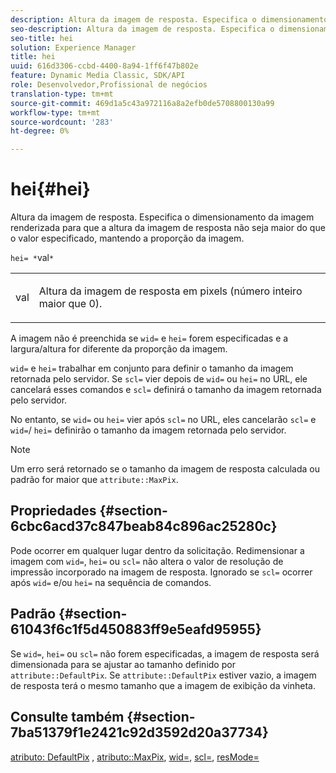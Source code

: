 ```yaml
---
description: Altura da imagem de resposta. Especifica o dimensionamento da imagem renderizada para que a altura da imagem de resposta não seja maior do que o valor especificado, mantendo a proporção da imagem.
seo-description: Altura da imagem de resposta. Especifica o dimensionamento da imagem renderizada para que a altura da imagem de resposta não seja maior do que o valor especificado, mantendo a proporção da imagem.
seo-title: hei
solution: Experience Manager
title: hei
uuid: 616d3306-ccbd-4400-8a94-1ff6f47b802e
feature: Dynamic Media Classic, SDK/API
role: Desenvolvedor,Profissional de negócios
translation-type: tm+mt
source-git-commit: 469d1a5c43a972116a8a2efb0de5708800130a99
workflow-type: tm+mt
source-wordcount: '283'
ht-degree: 0%

---
```



# hei{#hei}

Altura da imagem de resposta. Especifica o dimensionamento da imagem renderizada para que a altura da imagem de resposta não seja maior do que o valor especificado, mantendo a proporção da imagem.

`hei= *`val`*`

<table id="simpletable_C3A31CA539DC4D9F8BE50290D1AFA5CA"> 
 <tr class="strow"> 
  <td class="stentry"> <p><span class="codeph"> <span class="varname"> val</span> </span> </p></td> 
  <td class="stentry"> <p>Altura da imagem de resposta em pixels (número inteiro maior que 0). </p></td> 
 </tr> 
</table>

A imagem não é preenchida se `wid=` e `hei=` forem especificadas e a largura/altura for diferente da proporção da imagem.

`wid=` e  `hei=` trabalhar em conjunto para definir o tamanho da imagem retornada pelo servidor. Se `scl=` vier depois de `wid=` ou `hei=` no URL, ele cancelará esses comandos e `scl=` definirá o tamanho da imagem retornada pelo servidor.

No entanto, se `wid=` ou `hei=` vier após `scl=` no URL, eles cancelarão `scl=` e `wid=`/ `hei=` definirão o tamanho da imagem retornada pelo servidor.

>[!NOTE]
>
>Um erro será retornado se o tamanho da imagem de resposta calculada ou padrão for maior que `attribute::MaxPix`.

## Propriedades {#section-6cbc6acd37c847beab84c896ac25280c}

Pode ocorrer em qualquer lugar dentro da solicitação. Redimensionar a imagem com `wid=`, `hei=` ou `scl=` não altera o valor de resolução de impressão incorporado na imagem de resposta. Ignorado se `scl=` ocorrer após `wid=` e/ou `hei=` na sequência de comandos.

## Padrão {#section-61043f6c1f5d450883ff9e5eafd95955}

Se `wid=`, `hei=` ou `scl=` não forem especificadas, a imagem de resposta será dimensionada para se ajustar ao tamanho definido por `attribute::DefaultPix`. Se `attribute::DefaultPix` estiver vazio, a imagem de resposta terá o mesmo tamanho que a imagem de exibição da vinheta.

## Consulte também {#section-7ba51379f1e2421c92d3592d20a37734}

[atributo: DefaultPix](../../../../../ir-api/material-cat/image-rendering-api-ref/c-ir-material-catalog/c-ir-attributes-reference/r-ir-defaultpix.md#reference-102c98f9b5d24d2aaaeb756653fb0e6f) ,  [atributo::MaxPix](../../../../../ir-api/material-cat/image-rendering-api-ref/c-ir-material-catalog/c-ir-attributes-reference/r-ir-maxpix.md#reference-569f186bbc2840a6bd3cffa8ff3e7657),  [wid=](../../../../../ir-api/http-protocol/image-rendering-api-ref/c-ir-http-protocol-ref/c-ir-http-protocol-command-reference/r-ir-wid.md#reference-b7e691b0624941168c94b2749ae233ec),  [scl=](../../../../../ir-api/http-protocol/image-rendering-api-ref/c-ir-http-protocol-ref/c-ir-http-protocol-command-reference/r-ir-scl.md#reference-b14b51a6cbe34f0bba42880540592f29),  [resMode=](../../../../../ir-api/http-protocol/image-rendering-api-ref/c-ir-http-protocol-ref/c-ir-http-protocol-command-reference/r-ir-http-resmode.md#reference-851a5b636f8948cfb11456c9b7dab0d3)
